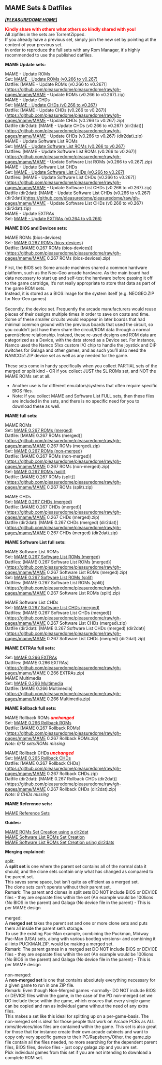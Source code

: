 ## MAME Sets & Datfiles

<i><b>[[PLEASUREDOME HOME]](https://pleasuredome.github.io/pleasuredome/index.html)</b></i><br>

<b><span style="color: red;">Kindly share with others what others so kindly shared with you!</span></b><br>
All zipfiles in the sets are TorrentZipped.<br>
If you already have a previous set, simply join the new set by pointing at the content of your previous set.<br>
In order to reproduce the full sets with any Rom Manager, it's highly recommended to use the published datfiles.<br>

<b>MAME Update sets:</b>

MAME - Update ROMs<br>
Set: [MAME - Update ROMs (v0.266 to v0.267)](magnet:?xt=urn:btih:6d57762842d11166d89aa633dd3a75ec75902c9d&dn=MAME%20-%20Update%20ROMs%20%28v0.266%20to%20v0.267%29&tr=udp%3A%2F%2Ftracker.opentrackr.org%3A1337%2Fannounce&tr=udp%3A%2F%2Fbt2.archive.org%3A6969%2Fannounce)<br>
Datfile: [MAME - Update ROMs (v0.266 to v0.267)](https://github.com/pleasuredome/pleasuredome/raw/gh-pages/mame/MAME - Update ROMs (v0.266 to v0.267).zip)<br>
MAME - Update CHDs<br>
Set: [MAME - Update CHDs (v0.266 to v0.267)](magnet:?xt=urn:btih:4311a85bc5a4dcfdd4f0086252630bd035cff9a2&dn=MAME%20-%20Update%20CHDs%20%28v0.266%20to%20v0.267%29&tr=udp%3A%2F%2Ftracker.opentrackr.org%3A1337%2Fannounce&tr=udp%3A%2F%2Fbt2.archive.org%3A6969%2Fannounce)<br>
Datfile: [MAME - Update CHDs (v0.266 to v0.267)](https://github.com/pleasuredome/pleasuredome/raw/gh-pages/mame/MAME - Update CHDs (v0.266 to v0.267).zip)<br>
Datfile (dir2dat): [MAME - Update CHDs (v0.266 to v0.267) (dir2dat)](https://github.com/pleasuredome/pleasuredome/raw/gh-pages/mame/MAME - Update CHDs (v0.266 to v0.267) (dir2dat).zip)<br>
MAME - Update Software List ROMs<br>
Set: [MAME - Update Software List ROMs (v0.266 to v0.267)](magnet:?xt=urn:btih:4f7505f3323024efa366a60bbe4911706a54944b&dn=MAME%20-%20Update%20Software%20List%20ROMs%20%28v0.266%20to%20v0.267%29&tr=udp%3A%2F%2Ftracker.opentrackr.org%3A1337%2Fannounce&tr=udp%3A%2F%2Fbt2.archive.org%3A6969%2Fannounce)<br>
Datfiles: [MAME - Update Software List ROMs (v0.266 to v0.267)](https://github.com/pleasuredome/pleasuredome/raw/gh-pages/mame/MAME - Update Software List ROMs (v0.266 to v0.267).zip)<br>
MAME - Update Software List CHDs<br>
Set: [MAME - Update Software List CHDs (v0.266 to v0.267)](magnet:?xt=urn:btih:af26a879b5a6a3dad91b0957d477f6fa837fed3a&dn=MAME%20-%20Update%20Software%20List%20CHDs%20%28v0.266%20to%20v0.267%29&tr=udp%3A%2F%2Ftracker.opentrackr.org%3A1337%2Fannounce&tr=udp%3A%2F%2Fbt2.archive.org%3A6969%2Fannounce)<br>
Datfiles: [MAME - Update Software List CHDs (v0.266 to v0.267)](https://github.com/pleasuredome/pleasuredome/raw/gh-pages/mame/MAME - Update Software List CHDs (v0.266 to v0.267).zip)<br>
Datfile (dir2dat): [MAME - Update Software List CHDs (v0.266 to v0.267) (dir2dat)](https://github.com/pleasuredome/pleasuredome/raw/gh-pages/mame/MAME - Update Software List CHDs (v0.266 to v0.267) (dir2dat).zip)<br>
MAME - Update EXTRAs<br>
Set: [MAME - Update EXTRAs (v0.264 to v0.266)](magnet:?xt=urn:btih:06e1fb22bfa2ec23897ca2c61a03c6e2b78cd8b0&dn=MAME%20-%20Update%20EXTRAs%20%28v0.264%20to%20v0.266%29&tr=udp%3A%2F%2Ftracker.opentrackr.org%3A1337%2Fannounce&tr=udp%3A%2F%2Fbt2.archive.org%3A6969%2Fannounce)<br>

<b>MAME BIOS and Devices sets:</b>

MAME ROMs (bios-devices)<br>
Set: [MAME 0.267 ROMs (bios-devices)](magnet:?xt=urn:btih:2aed86ab7b62b4afa0601132575ba5e5b911583e&dn=MAME%200.267%20ROMs%20%28bios-devices%29&tr=udp%3A%2F%2Ftracker.opentrackr.org%3A1337%2Fannounce&tr=udp%3A%2F%2Fbt2.archive.org%3A6969%2Fannounce)<br>
Datfile: [MAME 0.267 ROMs (bios-devices)](https://github.com/pleasuredome/pleasuredome/raw/gh-pages/mame/MAME 0.267 ROMs (bios-devices).zip)<br>

First, the BIOS set: Some arcade machines shared a common hardware platform, such as the Neo-Geo arcade hardware. As the main board had data necessary to start up and self-test the hardware before passing it off to the game cartridge, it’s not really appropriate to store that data as part of the game ROM sets.<br>
Instead, it is stored as a BIOS image for the system itself (e.g. NEOGEO.ZIP for Neo-Geo games)<br>
<br>
Secondly, the device set. Frequently the arcade manufacturers would reuse pieces of their designs multiple times in order to save on costs and time.<br>
Some of these smaller circuits would reappear in later boards that had minimal common ground with the previous boards that used the circuit, so you couldn’t just have them share the circuit/ROM data through a normal parent/clone relationship. Instead, these re-used designs and ROM data are categorized as a Device, with the data stored as a Device set. For instance, Namco used the Namco 51xx custom I/O chip to handle the joystick and DIP switches for Galaga and other games, and as such you’ll also need the NAMCO51.ZIP device set as well as any needed for the game.<br>
<br>
These sets come in handy specifically when you collect PARTIAL sets of the merged or split kind - OR if you collect JUST the SL ROMs set, and NOT the MAME ROMs set at all.<br>
- Another use is for different emulators/systems that often require specific BIOS files.<br>
- Note: If you collect MAME and Software List FULL sets, then these files are included in the sets, and there is no specific need for you to download these as well.<br>

<b>MAME full sets:</b>

MAME ROMs<br>
Set: [MAME 0.267 ROMs (merged)](magnet:?xt=urn:btih:5f75353f6e7abb1fb833e57b261a5e600b4bcc58&dn=MAME%200.267%20ROMs%20%28merged%29&tr=udp%3A%2F%2Ftracker.opentrackr.org%3A1337%2Fannounce&tr=udp%3A%2F%2Fbt2.archive.org%3A6969%2Fannounce)<br>
Datfile: [MAME 0.267 ROMs (merged)](https://github.com/pleasuredome/pleasuredome/raw/gh-pages/mame/MAME 0.267 ROMs (merged).zip)<br>
Set: [MAME 0.267 ROMs (non-merged)](magnet:?xt=urn:btih:be4186120a5b952502f031a22744be5bd12f68fc&dn=MAME%200.267%20ROMs%20%28non-merged%29&tr=udp%3A%2F%2Ftracker.opentrackr.org%3A1337%2Fannounce&tr=udp%3A%2F%2Fbt2.archive.org%3A6969%2Fannounce)<br>
Datfile: [MAME 0.267 ROMs (non-merged)](https://github.com/pleasuredome/pleasuredome/raw/gh-pages/mame/MAME 0.267 ROMs (non-merged).zip)<br>
Set: [MAME 0.267 ROMs (split)](magnet:?xt=urn:btih:e771559a67f165c4c8562456dd5463802f8a0e03&dn=MAME%200.267%20ROMs%20%28split%29&tr=udp%3A%2F%2Ftracker.opentrackr.org%3A1337%2Fannounce&tr=udp%3A%2F%2Fbt2.archive.org%3A6969%2Fannounce)<br>
Datfile: [MAME 0.267 ROMs (split)](https://github.com/pleasuredome/pleasuredome/raw/gh-pages/mame/MAME 0.267 ROMs (split).zip)<br>

MAME CHDs<br>
Set: [MAME 0.267 CHDs (merged)](magnet:?xt=urn:btih:53c8388dfe165aab45392b7d39b17c27e9ee6d22&dn=MAME%200.267%20CHDs%20%28merged%29&tr=udp%3A%2F%2Ftracker.opentrackr.org%3A1337%2Fannounce&tr=udp%3A%2F%2Fbt2.archive.org%3A6969%2Fannounce)<br>
Datfile: [MAME 0.267 CHDs (merged)](https://github.com/pleasuredome/pleasuredome/raw/gh-pages/mame/MAME 0.267 CHDs (merged).zip)<br>
Datfile (dir2dat): [MAME 0.267 CHDs (merged) (dir2dat)](https://github.com/pleasuredome/pleasuredome/raw/gh-pages/mame/MAME 0.267 CHDs (merged) (dir2dat).zip)<br>

<b>MAME Software List full sets:</b>

MAME Software List ROMs<br>
Set: [MAME 0.267 Software List ROMs (merged)](magnet:?xt=urn:btih:acf703ac091c1116ca65d1dcc9c7b63965b38315&dn=MAME%200.267%20Software%20List%20ROMs%20%28merged%29&tr=udp%3A%2F%2Ftracker.opentrackr.org%3A1337%2Fannounce&tr=udp%3A%2F%2Fbt2.archive.org%3A6969%2Fannounce)<br>
Datfiles: [MAME 0.267 Software List ROMs (merged)](https://github.com/pleasuredome/pleasuredome/raw/gh-pages/mame/MAME 0.267 Software List ROMs (merged).zip)<br>
Set: [MAME 0.267 Software List ROMs (split)](magnet:?xt=urn:btih:c45c1427616ecb243088476d442bada54b4d6d9d&dn=MAME%200.267%20Software%20List%20ROMs%20%28split%29&tr=udp%3A%2F%2Ftracker.opentrackr.org%3A1337%2Fannounce&tr=udp%3A%2F%2Fbt2.archive.org%3A6969%2Fannounce)<br>
Datfiles: [MAME 0.267 Software List ROMs (split)](https://github.com/pleasuredome/pleasuredome/raw/gh-pages/mame/MAME 0.267 Software List ROMs (split).zip)<br>

MAME Software List CHDs<br>
Set: [MAME 0.267 Software List CHDs (merged)](magnet:?xt=urn:btih:7ed07d632b5c15988627de9d381f02acc756588d&dn=MAME%200.267%20Software%20List%20CHDs%20%28merged%29&tr=udp%3A%2F%2Ftracker.opentrackr.org%3A1337%2Fannounce&tr=udp%3A%2F%2Fbt2.archive.org%3A6969%2Fannounce)<br>
Datfiles: [MAME 0.267 Software List CHDs (merged)](https://github.com/pleasuredome/pleasuredome/raw/gh-pages/mame/MAME 0.267 Software List CHDs (merged).zip)<br>
Datfile (dir2dat): [MAME 0.267 Software List CHDs (merged) (dir2dat)](https://github.com/pleasuredome/pleasuredome/raw/gh-pages/mame/MAME 0.267 Software List CHDs (merged) (dir2dat).zip)<br>

<b>MAME EXTRAs full sets:</b>

Set: [MAME 0.266 EXTRAs](magnet:?xt=urn:btih:47a2aac6612628c53e5e127e551c5bae1671496b&dn=MAME%200.266%20EXTRAs&tr=udp%3A%2F%2Ftracker.opentrackr.org%3A1337%2Fannounce&tr=udp%3A%2F%2Fbt2.archive.org%3A6969%2Fannounce)<br>
Datfiles: [MAME 0.266 EXTRAs](https://github.com/pleasuredome/pleasuredome/raw/gh-pages/mame/MAME 0.266 EXTRAs.zip)<br>
MAME Multimedia<br>
Set: [MAME 0.266 Multimedia](magnet:?xt=urn:btih:cca92ffea898407ea6a2115a03f6c222c714b204&dn=MAME%200.266%20Multimedia&tr=udp%3A%2F%2Ftracker.opentrackr.org%3A1337%2Fannounce&tr=udp%3A%2F%2Fbt2.archive.org%3A6969%2Fannounce)<br>
Datfile: [MAME 0.266 Multimedia](https://github.com/pleasuredome/pleasuredome/raw/gh-pages/mame/MAME 0.266 Multimedia.zip)<br>

<b>MAME Rollback full sets:</b>

MAME Rollback ROMs<i><b><span style="color: red"> unchanged </span></b></i><br>
Set: [MAME 0.266 Rollback ROMs](magnet:?xt=urn:btih:f9b979d1a2975cd5624c59d93290f17b92b423b5&dn=MAME%200.266%20Rollback%20ROMs&tr=udp%3A%2F%2Ftracker.opentrackr.org%3A1337%2Fannounce&tr=udp%3A%2F%2Fbt2.archive.org%3A6969%2Fannounce)<br>
Datfile: [MAME 0.267 Rollback ROMs](https://github.com/pleasuredome/pleasuredome/raw/gh-pages/mame/MAME 0.267 Rollback ROMs.zip)<br>
<i>Note: 6/13 sets/ROMs missing</i><br>

MAME Rollback CHDs<i><b><span style="color: red"> unchanged </span></b></i><br>
Set: [MAME 0.265 Rollback CHDs](magnet:?xt=urn:btih:4cf842468ebb828310fbdcec941b9250f2000ef3&dn=MAME%200.265%20Rollback%20CHDs&tr=udp%3a%2f%2ftracker.openbittorrent.com%3a80&tr=udp%3a%2f%2ftracker.opentrackr.org%3a1337%2fannounce)<br>
Datfile: [MAME 0.267 Rollback CHDs](https://github.com/pleasuredome/pleasuredome/raw/gh-pages/mame/MAME 0.267 Rollback CHDs.zip)<br>
Datfile (dir2dat): [MAME 0.267 Rollback CHDs (dir2dat)](https://github.com/pleasuredome/pleasuredome/raw/gh-pages/mame/MAME 0.267 Rollback CHDs (dir2dat).zip)<br>
<i>Note: 8 CHDs missing</i><br>

<b>MAME Reference sets:</b>

[MAME Reference Sets](https://pleasuredome.github.io/pleasuredome/mame/mame-reference-sets/index.html)<br>

<b>Guides:</b>

[MAME ROMs Set Creation using a dir2dat](https://pleasuredome.miraheze.org/wiki/MAME_ROMs_Set_Creation_using_a_dir2dat)<br>
[MAME Software List ROMs Set Creation](https://pleasuredome.miraheze.org/wiki/MAME_Software_List_ROMs_Set_Creation)<br>
[MAME Software List ROMs Set Creation using dir2dats](https://pleasuredome.miraheze.org/wiki/MAME_Software_List_ROMs_Set_Creation_using_dir2dats)<br>

<b>Merging explained:</b>

split:<br>
A <b>split set</b> is one where the parent set contains all of the normal data it should, and the clone sets contain only what has changed as compared to the parent set.<br>
This saves some space, but isn’t quite as efficient as a merged set.<br>
The clone sets can't operate without their parent set.<br>
Remark: The parent and clones in split sets DO NOT include BIOS or DEVICE files - they are separate files within the set (An example would be 100lions (No BIOS in the parent) and Galaga (No device file in the parent) - This is per MAME design<br>
<br>
merged:<br>
A <b>merged set</b> takes the parent set and one or more clone sets and puts them all inside the parent set’s storage.<br>
To use the existing Pac-Man example, combining the Puckman, Midway Pac-Man (USA) sets, along with various bootleg versions– and combining it all into PUCKMAN.ZIP, would be making a merged set.<br>
Remark: The parent games in a merged set DO NOT include BIOS or DEVICE files - they are separate files within the set (An example would be 100lions (No BIOS in the parent) and Galaga (No device file in the parent) - This is per MAME design<br>
<br>
non-merged:<br>
A <b>non-merged set</b> is one that contains absolutely everything necessary for a given game to run in one ZIP file.<br>
Remark: Even though Non-Merged games -normally- DO NOT include BIOS or DEVICE files within the game, in the case of the PD non-merged set we DO include these within the game, which ensures that every single game can be copied and ran as individual game without the need of any extra files.<br>
This makes a set like this ideal for splitting up on a per-game-basis.
The non-merged set is ideal for those people that work on Arcade PCBs as ALL roms/devices/bios files are contained within the game. This set is also great for those that for instance create their own arcade cabinets and want to copy only very specific games to their PC/Rapsberry/Other, the game.zip file contain all the files needed, no more searching for the dependent parent files, BIOS files, device files - just copy galaga.zip and you are set.<br>
Pick individual games from this set if you are not intending to download a complete ROM set.